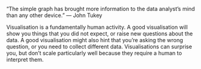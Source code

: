 “The simple graph has brought more information to the data analyst’s mind than any other device.” — John Tukey

Visualisation is a fundamentally human activity. A good visualisation will show you things that you did not expect, or raise new questions about the data.
A good visualisation might also hint that you’re asking the wrong question, or you need to collect different data.
Visualisations can surprise you, but don’t scale particularly well because they require a human to interpret them.
